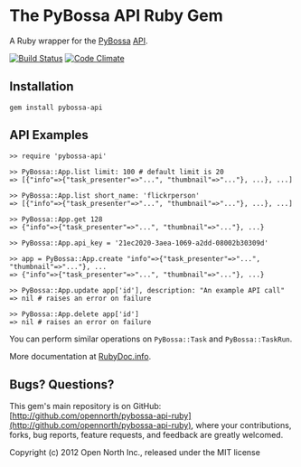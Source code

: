 # The PyBossa API Ruby Gem

A Ruby wrapper for the [PyBossa](http://pybossa.com/) [API](http://docs.pybossa.com/en/latest/model.html).

[![Build Status](https://secure.travis-ci.org/opennorth/pybossa-api-ruby.png)](http://travis-ci.org/opennorth/pybossa-api-ruby)
[![Code Climate](https://codeclimate.com/badge.png)](https://codeclimate.com/github/opennorth/pybossa-api-ruby)

## Installation

    gem install pybossa-api

## API Examples

    >> require 'pybossa-api'

    >> PyBossa::App.list limit: 100 # default limit is 20
    => [{"info"=>{"task_presenter"=>"...", "thumbnail"=>"..."}, ...}, ...]

    >> PyBossa::App.list short_name: 'flickrperson'
    => [{"info"=>{"task_presenter"=>"...", "thumbnail"=>"..."}, ...}, ...]

    >> PyBossa::App.get 128
    => {"info"=>{"task_presenter"=>"...", "thumbnail"=>"..."}, ...}

    >> PyBossa::App.api_key = '21ec2020-3aea-1069-a2dd-08002b30309d'

    >> app = PyBossa::App.create "info"=>{"task_presenter"=>"...", "thumbnail"=>"..."}, ...
    => {"info"=>{"task_presenter"=>"...", "thumbnail"=>"..."}, ...}

    >> PyBossa::App.update app['id'], description: "An example API call"
    => nil # raises an error on failure

    >> PyBossa::App.delete app['id']
    => nil # raises an error on failure

You can perform similar operations on `PyBossa::Task` and `PyBossa::TaskRun`.

More documentation at [RubyDoc.info](http://rdoc.info/gems/pybossa-api/PyBossa).

## Bugs? Questions?

This gem's main repository is on GitHub: [http://github.com/opennorth/pybossa-api-ruby](http://github.com/opennorth/pybossa-api-ruby), where your contributions, forks, bug reports, feature requests, and feedback are greatly welcomed.

Copyright (c) 2012 Open North Inc., released under the MIT license
